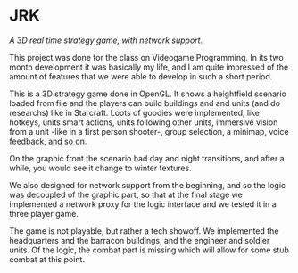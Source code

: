 # JRK

*A 3D real time strategy game, with network support.*

This project was done for the class on Videogame Programming. In its two month development it was 
basically my life, and I am quite impressed of the amount of features that we were able to develop in
such a short period.

This is a 3D strategy game done in OpenGL. It shows a heightfield scenario loaded from file and the players
can build buildings and and units (and do researchs) like in Starcraft. Loots of goodies were implemented, like
hotkeys, units smart actions, units following other units, immersive vision from a unit -like in a first person
shooter-, group selection, a minimap, voice feedback, and so on.

On the graphic front the scenario had day and night transitions, and after a while, you would see it change
to winter textures.

We also designed for network support from the beginning, and so the logic was decoupled of the graphic part, so
that at the final stage we implemented a network proxy for the logic interface and we tested it in a three
player game.

The game is not playable, but rather a tech showoff. We implemented the headquarters and the barracon 
buildings, and the engineer and soldier units. Of the logic, the combat part is missing which will allow
for some stub combat at this point.
